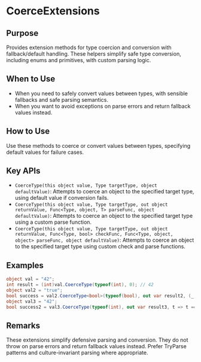 # CoerceExtensions

## Purpose
Provides extension methods for type coercion and conversion with fallback/default handling. These helpers simplify safe type conversion, including enums and primitives, with custom parsing logic.

## When to Use
- When you need to safely convert values between types, with sensible fallbacks and safe parsing semantics.
- When you want to avoid exceptions on parse errors and return fallback values instead.

## How to Use
Use these methods to coerce or convert values between types, specifying default values for failure cases.

## Key APIs
- <code>CoerceType(this object value, Type targetType, object defaultValue)</code>: Attempts to coerce an object to the specified target type, using default value if conversion fails.
- <code>CoerceType<T>(this object value, Type targetType, out object returnValue, Func<Type, object, T> parseFunc, object defaultValue)</code>: Attempts to coerce an object to the specified target type using a custom parse function.
- <code>CoerceType(this object value, Type targetType, out object returnValue, Func<Type, bool> checkFunc, Func<Type, object, object> parseFunc, object defaultValue)</code>: Attempts to coerce an object to the specified target type using custom check and parse functions.

## Examples
```csharp
object val = "42";
int result = (int)val.CoerceType(typeof(int), 0); // 42
object val2 = "true";
bool success = val2.CoerceType<bool>(typeof(bool), out var result2, (_, v) => bool.Parse(v.ToString()), false);
object val3 = "42";
bool success2 = val3.CoerceType(typeof(int), out var result3, t => t == typeof(int), (t, v) => int.Parse(v.ToString()), 0);
```

## Remarks
These extensions simplify defensive parsing and conversion. They do not throw on parse errors and return fallback values instead. Prefer TryParse patterns and culture-invariant parsing where appropriate.
